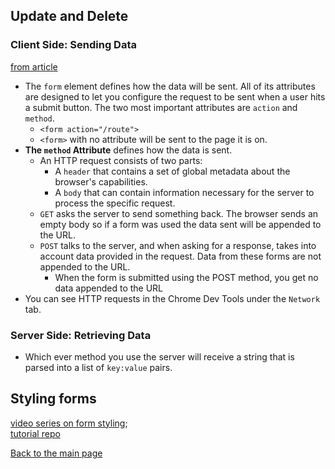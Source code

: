 ## Update and Delete

### Client Side: Sending Data
[from article](https://developer.mozilla.org/en-US/docs/Learn/Forms/Sending_and_retrieving_form_data)<br>
+ The `form` element defines how the data will be sent. All of its attributes are designed to let you configure the request to be sent when a user hits a submit button. The two most important attributes are `action` and `method`.
  + `<form action="/route">`
  + `<form>` with no attribute will be sent to the page it is on.
+ **The `method` Attribute** defines how the data is sent.
  + An HTTP request consists of two parts:
    + A `header` that contains a set of global metadata about the browser's capabilities.
    + A `body` that can contain information necessary for the server to process the specific request.
  + `GET` asks the server to send something back.  The browser sends an empty body so if a form was used the data sent will be appended to the URL.
  + `POST` talks to the server, and when asking for a response, takes into account data provided in the request.  Data from these forms are not appended to the URL.
    + When the form is submitted using the POST method, you get no data appended to the URL
+ You can see HTTP requests in the Chrome Dev Tools under the `Network` tab.

### Server Side: Retrieving Data
+ Which ever method you use the server will receive a string that is parsed into a list of `key:value` pairs.


## Styling forms
[video series on form styling](https://www.youtube.com/playlist?list=PL4cUxeGkcC9g5_p_BVUGWykHfqx6bb7qK);<br>
[tutorial repo](https://github.com/iamshaunjp/styling-html5-forms-playlist)



[Back to the main page](../README.md) 
